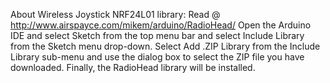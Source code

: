 About Wireless Joystick
NRF24L01 library:
Read @ http://www.airspayce.com/mikem/arduino/RadioHead/
Open the Arduino IDE and select Sketch from the top menu bar and select Include Library from the Sketch menu drop-down.
Select Add .ZIP Library from the Include Library sub-menu and use the dialog box to select the ZIP file you have downloaded.
Finally, the RadioHead library will be installed.
